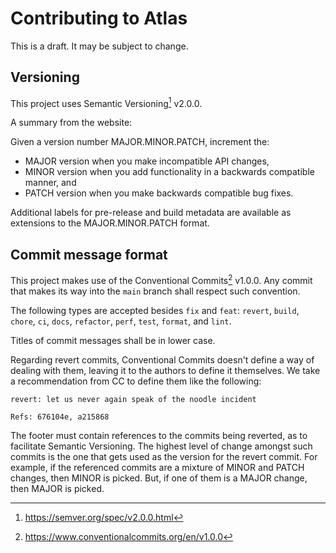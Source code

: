 # Contributing to Atlas

This is a draft. It may be subject to change.

## Versioning

This project uses Semantic Versioning[^1] v2.0.0.

A summary from the website:

Given a version number MAJOR.MINOR.PATCH, increment the:

* MAJOR version when you make incompatible API changes,
* MINOR version when you add functionality in a backwards compatible manner, and
* PATCH version when you make backwards compatible bug fixes.

Additional labels for pre-release and build metadata are available as
extensions to the MAJOR.MINOR.PATCH format.

## Commit message format

This project makes use of the Conventional Commits[^2] v1.0.0. Any
commit that makes its way into the `main` branch shall respect such
convention.

The following types are accepted besides `fix` and `feat`: `revert`,
`build`, `chore`, `ci`, `docs`, `refactor`, `perf`, `test`, `format`,
and `lint`.

Titles of commit messages shall be in lower case.

Regarding revert commits, Conventional Commits doesn't define a way of
dealing with them, leaving it to the authors to define it themselves. We
take a recommendation from CC to define them like the following:

```
revert: let us never again speak of the noodle incident

Refs: 676104e, a215868
```

The footer must contain references to the commits being reverted, as
to facilitate Semantic Versioning. The highest level of change amongst
such commits is the one that gets used as the version for the revert
commit. For example, if the referenced commits are a mixture of MINOR
and PATCH changes, then MINOR is picked. But, if one of them is a MAJOR
change, then MAJOR is picked.

[^1]: https://semver.org/spec/v2.0.0.html
[^2]: https://www.conventionalcommits.org/en/v1.0.0
